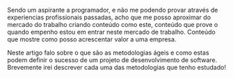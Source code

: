 Sendo um aspirante a programador, e não me podendo provar através de experiencias profissionais passadas, acho que me posso aproximar do mercado do trabalho criando conteúdo como este, conteúdo que prove o quando empenho estou em entrar neste mercado de trabalho. Conteúdo que mostre como posso acrescentar valor a uma empresa.

Neste artigo falo sobre o que são as metodologias ágeis e como estas podem definir o sucesso de um projeto de desenvolvimento de software.
Brevemente irei descrever cada uma das metodologias que tenho estudado!
